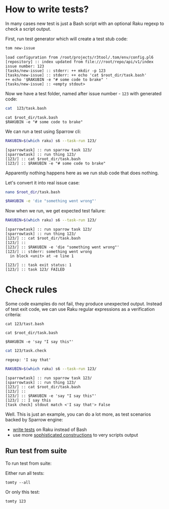 # How to write tests?

In many cases new test is just a Bash script with an optional Raku regexp to check a script output.

First, run test generator which will create a test stub code:

```bash
tom new-issue
```

```
load configuration from /root/projects/r3tool/.tom/env/config.pl6
[repository] :: index updated from file:///root/repo/api/v1/index
issue number: 123
[tasks/new-issue] :: stderr: ++ mkdir -p 123
[tasks/new-issue] :: stderr: ++ echo 'cat $root_dir/task.bash'
++ echo '$RAKUBIN -e "# some code to brake" '
[tasks/new-issue] :: <empty stdout>
```

Now we have a test folder, named after issue number - `123` with generated code:

```bash
cat  123/task.bash
```

```
cat $root_dir/task.bash
$RAKUBIN -e "# some code to brake"
```

We can run a test using Sparrow cli:

```bash
RAKUBIN=$(which raku) s6 --task-run 123/
```

```
[sparrowtask] :: run sparrow task 123/
[sparrowtask] :: run thing 123/
[123/] :: cat $root_dir/task.bash
[123/] :: $RAKUBIN -e "# some code to brake"
```

Apparently nothing happens here as we run stub code that does nothing.

Let's convert it into real issue case:

```bash
nano $root_dir/task.bash
```

```bash
$RAKUBIN -e 'die "something went wrong"'
```

Now when we run, we get expected test failure:

```bash
RAKUBIN=$(which raku) s6 --task-run 123/
```

```
[sparrowtask] :: run sparrow task 123/
[sparrowtask] :: run thing 123/
[123/] :: cat $root_dir/task.bash
[123/] ::
[123/] :: $RAKUBIN -e 'die "something went wrong"'
[123/] :: stderr: something went wrong
  in block <unit> at -e line 1

[123/] :: task exit status: 1
[123/] :: task 123/ FAILED
```

# Check rules

Some code examples do not fail, they produce unexpected output. Instead of test exit code, we can use
Raku regular expressions as a verification criteria:

```
cat 123/tast.bash
```

```
cat $root_dir/task.bash

$RAKUBIN -e 'say "I say this"'
```

```bash
cat 123/task.check
```

```
regexp: 'I say that'
```

```bash
RAKUBIN=$(which raku) s6 --task-run 123/
```

```
[sparrowtask] :: run sparrow task 123/
[sparrowtask] :: run thing 123/
[123/] :: cat $root_dir/task.bash
[123/] ::
[123/] :: $RAKUBIN -e 'say "I say this"'
[123/] :: I say this
[task check] stdout match <'I say that'> False
```

Well. This is just an example, you can do a lot more, as test scenarios backed by Sparrow engine:

* [write tests](https://github.com/melezhik/Sparrow6/blob/master/documentation/development.md) on Raku instead of Bash
* use more [sophisticated constructions](https://github.com/melezhik/Sparrow6/blob/master/documentation/taskchecks.md) to very scripts output


## Run test from suite

To run test from suite:

Either run all tests:

```
tomty --all 
```

Or only this test:

```
tomty 123
```


